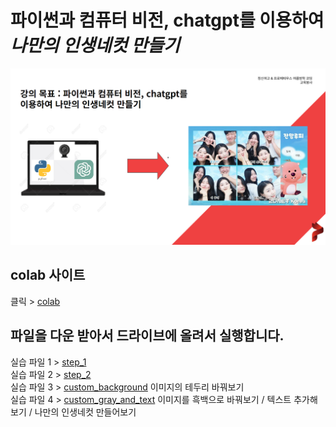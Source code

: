 # 파이썬과 컴퓨터 비전, chatgpt를 이용하여 *나만의 인생네컷 만들기*

![poster](./assets/preview.png)

## colab 사이트
클릭 > [colab](https://colab.google/)

## 파일을 다운 받아서 드라이브에 올려서 실행합니다.
실습 파일 1 > [step_1](./colab_webcam_step1.ipynb)  
실습 파일 2 > [step_2](./colab_webcam_step2.ipynb)  
실습 파일 3 > [custom_background](./colab_custom_background_1.ipynb) 이미지의 테두리 바꿔보기  
실습 파일 4 > [custom_gray_and_text](./colab_custom_all.ipynb)  이미지를 흑백으로 바꿔보기 / 텍스트 추가해보기 / 나만의 인생네컷 만들어보기

